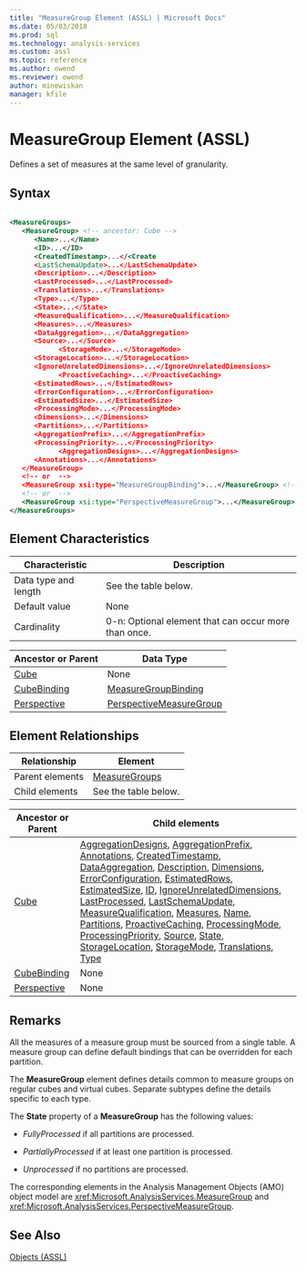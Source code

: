 ```yaml
---
title: "MeasureGroup Element (ASSL) | Microsoft Docs"
ms.date: 05/03/2018
ms.prod: sql
ms.technology: analysis-services
ms.custom: assl
ms.topic: reference
ms.author: owend
ms.reviewer: owend
author: minewiskan
manager: kfile
---
```

# MeasureGroup Element (ASSL)

  Defines a set of measures at the same level of granularity.  
  
## Syntax  
  
```xml  
  
<MeasureGroups>  
   <MeasureGroup> <!-- ancestor: Cube -->  
      <Name>...</Name>  
      <ID>...</ID>  
      <CreatedTimestamp>...</<Create  
      <LastSchemaUpdate>...</LastSchemaUpdate>  
      <Description>...</Description>  
      <LastProcessed>...</LastProcessed>  
      <Translations>...</Translations>  
      <Type>...</Type>  
      <State>...</State>  
      <MeasureQualification>...</MeasureQualification>  
      <Measures>...</Measures>  
      <DataAggregation>...</DataAggregation>  
      <Source>...</Source>  
            <StorageMode>...</StorageMode>  
      <StorageLocation>...</StorageLocation>  
      <IgnoreUnrelatedDimensions>...</IgnoreUnrelatedDimensions>  
            <ProactiveCaching>...</ProactiveCaching>  
      <EstimatedRows>...</EstimatedRows>  
      <ErrorConfiguration>...</ErrorConfiguration>  
      <EstimatedSize>...</EstimatedSize>  
      <ProcessingMode>...</ProcessingMode>  
      <Dimensions>...</Dimensions>  
      <Partitions>...</Partitions>  
      <AggregationPrefix>...</AggregationPrefix>  
      <ProcessingPriority>...</ProcessingPriority>  
            <AggregationDesigns>...</AggregationDesigns>  
      <Annotations>...</Annotations>  
   </MeasureGroup>  
   <!-- or  -->  
   <MeasureGroup xsi:type="MeasureGroupBinding">...</MeasureGroup> <!-- ancestor: CubeBinding -->  
   <!-- or  -->  
   <MeasureGroup xsi:type="PerspectiveMeasureGroup">...</MeasureGroup> <!-- ancestor: Perspective -->  
</MeasureGroups>  
```  
  
## Element Characteristics  
  
|Characteristic|Description|  
|--------------------|-----------------|  
|Data type and length|See the table below.|  
|Default value|None|  
|Cardinality|0-n: Optional element that can occur more than once.|  
  
|Ancestor or Parent|Data Type|  
|------------------------|---------------|  
|[Cube](../../../analysis-services/scripting/objects/cube-element-assl.md)|None|  
|[CubeBinding](../../../analysis-services/scripting/data-type/cubebinding-data-type-out-of-line-assl.md)|[MeasureGroupBinding](../../../analysis-services/scripting/data-type/measuregroupbinding-data-type-assl.md)|  
|[Perspective](../../../analysis-services/scripting/objects/perspective-element-assl.md)|[PerspectiveMeasureGroup](../../../analysis-services/scripting/data-type/perspectivemeasuregroup-data-type-assl.md)|  
  
## Element Relationships  
  
|Relationship|Element|  
|------------------|-------------|  
|Parent elements|[MeasureGroups](../../../analysis-services/scripting/collections/measuregroups-element-assl.md)|  
|Child elements|See the table below.|  
  
|Ancestor or Parent|Child elements|  
|------------------------|--------------------|  
|[Cube](../../../analysis-services/scripting/objects/cube-element-assl.md)|[AggregationDesigns](../../../analysis-services/scripting/collections/aggregationdesigns-element-assl.md), [AggregationPrefix](../../../analysis-services/scripting/properties/aggregationprefix-element-assl.md), [Annotations](../../../analysis-services/scripting/collections/annotations-element-assl.md), [CreatedTimestamp](../../../analysis-services/scripting/properties/createdtimestamp-element-assl.md), [DataAggregation](../../../analysis-services/scripting/properties/dataaggregation-element-assl.md), [Description](../../../analysis-services/scripting/properties/description-element-assl.md), [Dimensions](../../../analysis-services/scripting/collections/dimensions-element-assl.md), [ErrorConfiguration](../../../analysis-services/scripting/objects/errorconfiguration-element-assl.md), [EstimatedRows](../../../analysis-services/scripting/properties/estimatedrows-element-assl.md), [EstimatedSize](../../../analysis-services/scripting/properties/estimatedsize-element-assl.md), [ID](../../../analysis-services/scripting/properties/id-element-assl.md), [IgnoreUnrelatedDimensions](../../../analysis-services/scripting/properties/ignoreunrelateddimensions-element-assl.md), [LastProcessed](../../../analysis-services/scripting/properties/lastprocessed-element-assl.md), [LastSchemaUpdate](../../../analysis-services/scripting/properties/lastschemaupdate-element-assl.md), [MeasureQualification](../../../analysis-services/scripting/properties/measurequalificaton-element-assl.md), [Measures](../../../analysis-services/scripting/collections/measures-element-assl.md), [Name](../../../analysis-services/scripting/properties/name-element-assl.md), [Partitions](../../../analysis-services/scripting/collections/partitions-element-assl.md), [ProactiveCaching](../../../analysis-services/scripting/objects/proactivecaching-element-assl.md), [ProcessingMode](../../../analysis-services/scripting/properties/processingmode-element-assl.md), [ProcessingPriority](../../../analysis-services/scripting/properties/processingpriority-element-assl.md), [Source](../../../analysis-services/scripting/properties/source-element-measure-assl.md), [State](../../../analysis-services/scripting/properties/state-element-assl.md), [StorageLocation](../../../analysis-services/scripting/properties/storagelocation-element-assl.md), [StorageMode](../../../analysis-services/scripting/properties/storagemode-element-assl.md), [Translations](../../../analysis-services/scripting/collections/translations-element-assl.md), [Type](../../../analysis-services/scripting/properties/type-element-measuregroup-assl.md)|  
|[CubeBinding](../../../analysis-services/scripting/data-type/cubebinding-data-type-out-of-line-assl.md)|None|  
|[Perspective](../../../analysis-services/scripting/objects/perspective-element-assl.md)|None|  
  
## Remarks  
 All the measures of a measure group must be sourced from a single table. A measure group can define default bindings that can be overridden for each partition.  
  
 The **MeasureGroup** element defines details common to measure groups on regular cubes and virtual cubes. Separate subtypes define the details specific to each type.  
  
 The **State** property of a **MeasureGroup** has the following values:  
  
-   *FullyProcessed* if all partitions are processed.  
  
-   *PartiallyProcessed* if at least one partition is processed.  
  
-   *Unprocessed* if no partitions are processed.  
  
 The corresponding elements in the Analysis Management Objects (AMO) object model are <xref:Microsoft.AnalysisServices.MeasureGroup> and <xref:Microsoft.AnalysisServices.PerspectiveMeasureGroup>.  
  
## See Also  
 [Objects &#40;ASSL&#41;](../../../analysis-services/scripting/objects/objects-assl.md)  
  
  

